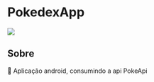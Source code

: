 # PokedexApp
<img src="https://img.icons8.com/clouds/452/pokemon-go.png" />

## Sobre
👾 Aplicação android, consumindo a api PokeApi
